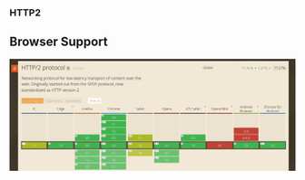 ### HTTP2 <!-- .element: class="section-title" -->

## Browser Support

![can I use HTTP2](/resources/browser-support.png)
